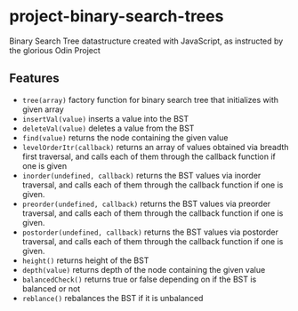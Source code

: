 # project-binary-search-trees
Binary Search Tree datastructure created with JavaScript, as instructed by the glorious Odin Project

## Features
- `tree(array)` factory function for binary search tree that initializes with given array
- `insertVal(value)` inserts a value into the BST
- `deleteVal(value)` deletes a value from the BST
- `find(value)` returns the node containing the given value
- `levelOrderItr(callback)` returns an array of values obtained via breadth first traversal, and calls each of them through the callback function if one is given
- `inorder(undefined, callback)` returns the BST values via inorder traversal, and calls each of them through the callback function if one is given.
- `preorder(undefined, callback)` returns the BST values via preorder traversal, and calls each of them through the callback function if one is given.
- `postorder(undefined, callback)` returns the BST values via postorder traversal, and calls each of them through the callback function if one is given.
- `height()` returns height of the BST
- `depth(value)` returns depth of the node containing the given value
- `balancedCheck()` returns true or false depending on if the BST is balanced or not
- `reblance()` rebalances the BST if it is unbalanced
